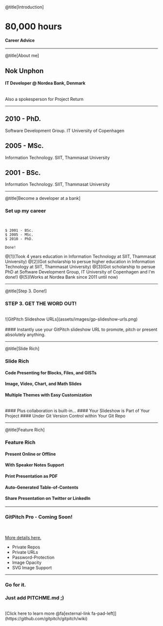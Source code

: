 @title[Introduction]

# 80,000 hours

#### Career Advice


---

@title[About me]

## Nok Unphon
#### IT Developer @  Nordea Bank, Denmark
<br>
<span class="aside">Also a spokesperson for Project Return</span>

---

## 2010 - PhD. 
<span class="aside">Software Development Group. IT University of Copenhagen</span>
## 2005 - MSc. 
<span class="aside">Information Technology. SIIT, Thammasat University</span>
## 2001 - BSc. 
<span class="aside">Information Technology. SIIT, Thammasat University</span>

---

@title[Become a developer at a bank]

### <span class="gold">Set up my career</span>
<br>

```shell
$ 2001 - BSc.
$ 2005 - MSc. 
$ 2010 - PhD.

Done!
```

@[1](Took 4 years education in Information Technology at SIIT, Thammasat University)
@[2](Got scholarship to persue higher education in Information Technology at SIIT, Thammasat University)
@[3](Got scholarship to persue PhD at Software Development Group, IT University of Copenhagen and I'm done!)
@[5](Works at Nordea Bank since 2011 until now)

---

@title[Step 3. Done!]

### <span class="gold">STEP 3. GET THE WORD OUT!</span>
<br>
![GitPitch Slideshow URLs](assets/images/gp-slideshow-urls.png)
<br>
<br>
#### Instantly use your GitPitch slideshow URL to promote, pitch or present absolutely anything.

---

@title[Slide Rich]

### <span class="gold">Slide Rich</span>

#### Code Presenting for Blocks, Files, and GISTs
#### Image, Video, Chart, and Math Slides
#### Multiple Themes with Easy Customization
<br>
#### <span class="gold">Plus collaboration is built-in...</span>
#### Your Slideshow is Part of Your Project
#### Under Git Version Control within Your Git Repo

---

@title[Feature Rich]

### <span class="gold">Feature Rich</span>

#### Present Online or Offline
#### With Speaker Notes Support
#### Print Presentation as PDF
#### Auto-Generated Table-of-Contents
#### Share Presentation on Twitter or LinkedIn

---

### <span class="gold">GitPitch Pro - Coming Soon!</span>

<br>
<div class="left">
    <i class="fa fa-user-secret fa-5x" aria-hidden="true"> </i><br>
    <a href="https://gitpitch.com/pro-features" class="pro-link">
    More details here.</a>
</div>
<div class="right">
    <ul>
        <li>Private Repos</li>
        <li>Private URLs</li>
        <li>Password-Protection</li>
        <li>Image Opacity</li>
        <li>SVG Image Support</li>
    </ul>
</div>

---

### Go for it.
### Just add <span class="gold">PITCHME.md</span> ;)
<br>
[Click here to learn more @fa[external-link fa-pad-left]](https://github.com/gitpitch/gitpitch/wiki)
